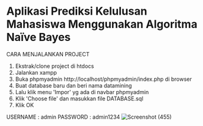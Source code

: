 # Aplikasi Prediksi Kelulusan Mahasiswa Menggunakan Algoritma Naïve Bayes

CARA MENJALANKAN PROJECT
1. Ekstrak/clone project di htdocs
2. Jalankan xampp
3. Buka phpmyadmin http://localhost/phpmyadmin/index.php di browser
4. Buat database baru dan beri nama datamining
5. Lalu klik menu 'Impor' yg ada di navbar phpmyadmin
6. Klik 'Choose file' dan masukkan file DATABASE.sql
7. Klik OK

USERNAME : admin
PASSWORD : admin1234
![Screenshot (455)](https://github.com/fikanurhasari/Aplikasi-Prediksi-Kelulusan-Mahasiswa/assets/80502355/effc7083-ebe4-4fbd-9c20-ccabbf511320)
